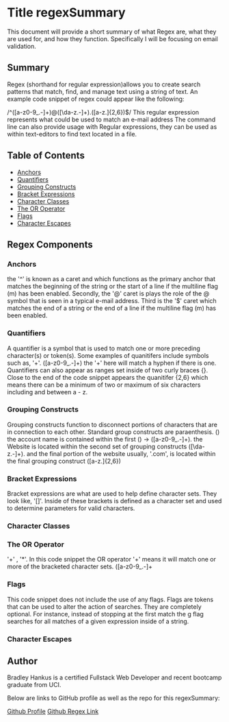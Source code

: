 # Title regexSummary

This document will provide a short summary of what Regex are, what they are used for, and how they function. Specifically I will be focusing on email validation.

## Summary
Regex (shorthand for regular expression)allows you to create search patterns that match, find, and manage text using a string of text. An example code snippet of regex could appear like the following:

/^([a-z0-9_\.-]+)@([\da-z\.-]+)\.([a-z\.]{2,6})$/
This regular expression represents what could be used to match an e-mail address
The command line can also provide usage with Regular expressions, they can be used as within text-editors to find text located in a file.
## Table of Contents

- [Anchors](#anchors)
- [Quantifiers](#quantifiers)
- [Grouping Constructs](#grouping-constructs)
- [Bracket Expressions](#bracket-expressions)
- [Character Classes](#character-classes)
- [The OR Operator](#the-or-operator)
- [Flags](#flags)
- [Character Escapes](#character-escapes)

## Regex Components

### Anchors

the '^' is known as a caret and which functions as the primary anchor that matches the beginning of the string or the start of a line if the multiline flag (m) has been enabled. Secondly, the '@' caret is plays the role of  the @ symbol that is seen in a typical e-mail address. Third is the '$' caret which matches the end of a string or the end of a line if the multiline flag (m) has been enabled.


### Quantifiers

A quantifier is a symbol that is used to match one or more preceding character(s) or token(s). Some examples of quanitifers include symbols such as, '+'. ([a-z0-9_\.-]+) the '+' here will match a hyphen if there is one. Quantifiers can also appear as ranges set inside of two curly braces {}. Close to the end of the code snippet appears the quanitifer {2,6} which means there can be a minimum of two or maximum of six characters including and between a - z.

### Grouping Constructs

Grouping constructs function to disconnect portions of characters that are in connection to each other. Standard group constructs are paraenthesis. () the account name is contained within the first () -> ([a-z0-9_\.-]+). the Website is located within the second set of grouping constructs ([\da-z\.-]+). and the final portion of the website usually, '.com', is located within the final grouping construct ([a-z\.]{2,6})

### Bracket Expressions

Bracket expressions are what are used to help define character sets. They look like, '[]'. Inside of these brackets is defined as a character set and used to determine parameters for valid characters.

### Character Classes

### The OR Operator

'+' , '*'. In this code snippet the OR operator '+' means it will match one or more of the bracketed character sets. ([a-z0-9_\.-]+

### Flags

This code snippet does not include the use of any flags. Flags are tokens that can be used to alter the action of searches. They are completely optional. For instance, instead of stopping at the first match the g flag searches for all matches of a given expression inside of a string.

### Character Escapes



## Author

Bradley Hankus is a certified Fullstack Web Developer and recent bootcamp graduate from UCI.

Below are links to GitHub profile as well as the repo for this regexSummary:

[Github Profile](https://github.com/bradleyjosephh)
[Github Regex Link](https://github.com/bradleyjosephh/regexSummary)